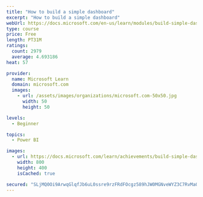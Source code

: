 ```yaml
---
title: "How to build a simple dashboard"
excerpt: "How to build a simple dashboard"
webUrl: https://docs.microsoft.com/en-us/learn/modules/build-simple-dashboard/
type: course
price: Free
length: PT31M
ratings:
  count: 2979
  average: 4.693186
heat: 57

provider:
  name: Microsoft Learn
  domain: microsoft.com
  images:
    - url: /assets/images/organizations/microsoft.com-50x50.jpg
      width: 50
      height: 50

levels:
  - Beginner

topics:
  - Power BI

images:
  - url: https://docs.microsoft.com/learn/achievements/build-simple-dashboard-social.png
    width: 800
    height: 400
    isCached: true

secured: "SLjMQ0Oi9ArwqGlqfJb6uL0ssre9rzFRdFOcgz589hJW0MGNveWYZ3C7RvMaODdU7badac50HpsCge7F9WgTsWrhJNoc52u0+2yyb+4g90cuvdofNBQRYBAxf8o5OcQYjoakue1ANVdBoSjIxwasEVYc1/Dc+P146R7oYez/oagY2uUDtF2Jj8G2R3S2jIZb9Vrp5VS3ds2NPI5GAA/PyvrVS69EokyqaPy6JsCgVlW1C1bvYIlBd9SpvomhCHuwiho8kbj3Bs1aEzEw6xQesbWnbetpkMrH09k2/rgtMHyt5LtJeaYr48npfgz6stqt2cTrxOi+1LOeYQv6i0InBTnnWnysLYnNSdDKKQNOAtVhzBfsVtFJNmyxY09hB7AwAY6w+dvAutWYfeiz8HufDO9c8hxidiJ3yAqJBVJxE2o=;1LSftFuJkVNEEAs4x1A2FA=="
---
```



